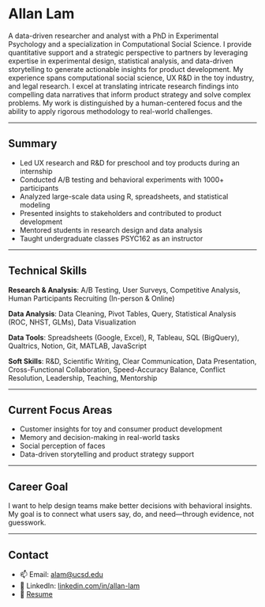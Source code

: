# Allan Lam

A data-driven researcher and analyst with a PhD in Experimental Psychology and a specialization in Computational Social Science. I provide quantitative support and a strategic perspective to partners by leveraging expertise in experimental design, statistical analysis, and data-driven storytelling to generate actionable insights for product development. My experience spans computational social science, UX R&D in the toy industry, and legal research. I excel at translating intricate research findings into compelling data narratives that inform product strategy and solve complex problems. My work is distinguished by a human-centered focus and the ability to apply rigorous methodology to real-world challenges.

---

## Summary

- Led UX research and R&D for preschool and toy products during an internship  
- Conducted A/B testing and behavioral experiments with 1000+ participants  
- Analyzed large-scale data using R, spreadsheets, and statistical modeling  
- Presented insights to stakeholders and contributed to product development  
- Mentored students in research design and data analysis
- Taught undergraduate classes PSYC162 as an instructor 

---

## Technical Skills

**Research & Analysis**: A/B Testing, User Surveys, Competitive Analysis, Human Participants Recruiting (In-person & Online)

**Data Analysis**: Data Cleaning, Pivot Tables, Query, Statistical Analysis (ROC, NHST, GLMs), Data Visualization 

**Data Tools**: Spreadsheets (Google, Excel), R, Tableau, SQL (BigQuery), Qualtrics, Notion, Git, MATLAB, JavaScript

**Soft Skills**: R&D, Scientific Writing, Clear Communication, Data Presentation, Cross-Functional Collaboration, Speed-Accuracy Balance, Conflict Resolution, Leadership, Teaching, Mentorship

---

## Current Focus Areas

- Customer insights for toy and consumer product development  
- Memory and decision-making in real-world tasks
- Social perception of faces
- Data-driven storytelling and product strategy support  

---

## Career Goal

I want to help design teams make better decisions with behavioral insights. My goal is to connect what users say, do, and need—through evidence, not guesswork.

---

## Contact

- 📫 Email: [alam@ucsd.edu](mailto:alam@ucsd.edu)  
- 🔗 LinkedIn: [linkedin.com/in/allan-lam](https://www.linkedin.com/in/allan-lam/)  
- 📄 [Resume](./Allan_Lam_Resume.pdf)
